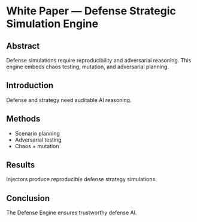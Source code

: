 # White Paper — Defense Strategic Simulation Engine

## Abstract
Defense simulations require reproducibility and adversarial reasoning. This engine embeds chaos testing, mutation, and adversarial planning.

## Introduction
Defense and strategy need auditable AI reasoning.

## Methods
- Scenario planning
- Adversarial testing
- Chaos + mutation

## Results
Injectors produce reproducible defense strategy simulations.

## Conclusion
The Defense Engine ensures trustworthy defense AI.


